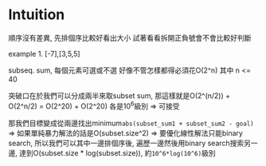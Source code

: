 # Intuition

順序沒有差異, 先排個序比較好看出大小
試著看看拆開正負號會不會比較好判斷

example 1.
[-7],[3,5,5]

subseq. sum, 每個元素可選或不選
好像不管怎樣都得必須花O(2^n) 其中 n <= 40

突破口在於我們可以分成兩半來取subset sum, 那這樣就是O(2^(n/2)) + O(2^n/2) = O(2^20) + O(2^20)
各是$10^6$級別 => 可接受

那我們目標變成從兩邊找出minimum`abs(subset_sum1 + subset_sum2 - goal)`
=> 如果單純暴力解法的話是O(subset.size^2)
=> 要優化線性解法只能binary search, 所以我們可以其中一邊排個序後, 遍歷一邊然後用binary search搜索另一邊, 達到O(subset.size * log(subset.size)), 約`10^6*log(10^6)`級別